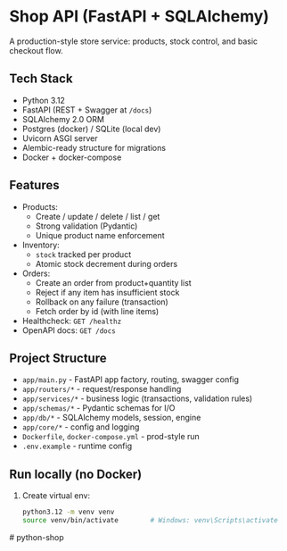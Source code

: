 # Shop API (FastAPI + SQLAlchemy)

A production-style store service: products, stock control, and basic checkout flow.

## Tech Stack
- Python 3.12
- FastAPI (REST + Swagger at `/docs`)
- SQLAlchemy 2.0 ORM
- Postgres (docker) / SQLite (local dev)
- Uvicorn ASGI server
- Alembic-ready structure for migrations
- Docker + docker-compose

## Features
- Products:
  - Create / update / delete / list / get
  - Strong validation (Pydantic)
  - Unique product name enforcement
- Inventory:
  - `stock` tracked per product
  - Atomic stock decrement during orders
- Orders:
  - Create an order from product+quantity list
  - Reject if any item has insufficient stock
  - Rollback on any failure (transaction)
  - Fetch order by id (with line items)
- Healthcheck: `GET /healthz`
- OpenAPI docs: `GET /docs`

## Project Structure
- `app/main.py` - FastAPI app factory, routing, swagger config
- `app/routers/*` - request/response handling
- `app/services/*` - business logic (transactions, validation rules)
- `app/schemas/*` - Pydantic schemas for I/O
- `app/db/*` - SQLAlchemy models, session, engine
- `app/core/*` - config and logging
- `Dockerfile`, `docker-compose.yml` - prod-style run
- `.env.example` - runtime config

## Run locally (no Docker)
1. Create virtual env:
   ```bash
   python3.12 -m venv venv
   source venv/bin/activate        # Windows: venv\Scripts\activate
#   p y t h o n - s h o p  
 